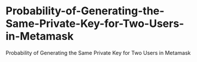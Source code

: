 # Probability-of-Generating-the-Same-Private-Key-for-Two-Users-in-Metamask
Probability of Generating the Same Private Key for Two Users in Metamask
